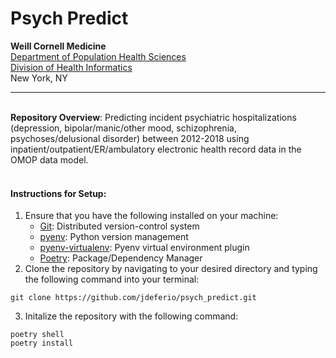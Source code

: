 # Psych Predict

**Weill Cornell Medicine**   
[Department of Population Health Sciences](https://phs.weill.cornell.edu/)  
[Division of Health Informatics](https://phs.weill.cornell.edu/research-collaboration/our-divisions/health-informatics)  
New York, NY

----
<br />__Repository Overview__: Predicting incident psychiatric hospitalizations (depression, bipolar/manic/other mood, schizophrenia, psychoses/delusional disorder) between 2012-2018 using inpatient/outpatient/ER/ambulatory electronic health record data in the OMOP data model.  
<br />

#### __Instructions for Setup__:
1. Ensure that you have the following installed on your machine:
   - [Git](https://git-scm.com/about): Distributed version-control system
   - [pyenv](https://github.com/pyenv/pyenv#installation): Python version management  
   - [pyenv-virtualenv](https://github.com/pyenv/pyenv-virtualenv): Pyenv virtual environment plugin
   - [Poetry](https://python-poetry.org/docs/#installation): Package/Dependency Manager
2. Clone the repository by navigating to your desired directory and typing the following command into your terminal:
```
git clone https://github.com/jdeferio/psych_predict.git
```
3. Initalize the repository with the following command:
```
poetry shell
poetry install
```

